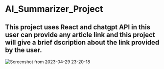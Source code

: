 # AI_Summarizer_Project
## This project uses React and chatgpt API in this user can provide any article link and this project will give a brief dscription about the link provided by the user.

![Screenshot from 2023-04-29 23-20-18](https://user-images.githubusercontent.com/114948505/235316957-92fc9822-1115-44fa-a2e5-638881e509df.png)
